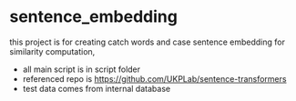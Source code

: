 # sentence_embedding
this project is for creating catch words and case sentence embedding for similarity computation, 
* all main script is in script folder
* referenced repo is  https://github.com/UKPLab/sentence-transformers
* test data comes from internal database
